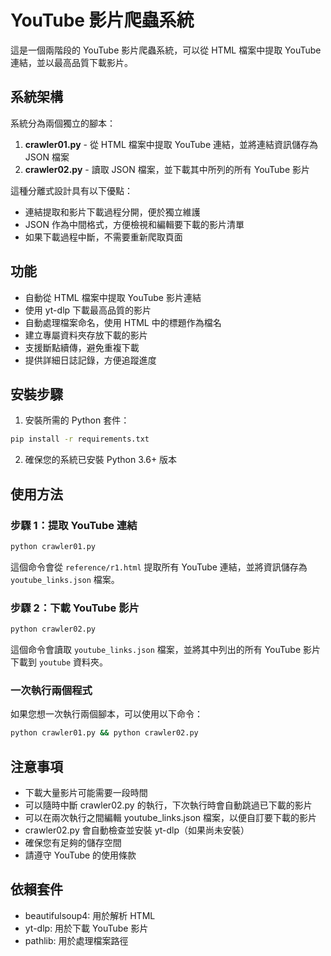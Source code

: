 # YouTube 影片爬蟲系統

這是一個兩階段的 YouTube 影片爬蟲系統，可以從 HTML 檔案中提取 YouTube 連結，並以最高品質下載影片。

## 系統架構

系統分為兩個獨立的腳本：

1. **crawler01.py** - 從 HTML 檔案中提取 YouTube 連結，並將連結資訊儲存為 JSON 檔案
2. **crawler02.py** - 讀取 JSON 檔案，並下載其中所列的所有 YouTube 影片

這種分離式設計具有以下優點：

- 連結提取和影片下載過程分開，便於獨立維護
- JSON 作為中間格式，方便檢視和編輯要下載的影片清單
- 如果下載過程中斷，不需要重新爬取頁面

## 功能

- 自動從 HTML 檔案中提取 YouTube 影片連結
- 使用 yt-dlp 下載最高品質的影片
- 自動處理檔案命名，使用 HTML 中的標題作為檔名
- 建立專屬資料夾存放下載的影片
- 支援斷點續傳，避免重複下載
- 提供詳細日誌記錄，方便追蹤進度

## 安裝步驟

1. 安裝所需的 Python 套件：

```bash
pip install -r requirements.txt
```

2. 確保您的系統已安裝 Python 3.6+ 版本

## 使用方法

### 步驟 1：提取 YouTube 連結

```bash
python crawler01.py
```

這個命令會從 `reference/r1.html` 提取所有 YouTube 連結，並將資訊儲存為 `youtube_links.json` 檔案。

### 步驟 2：下載 YouTube 影片

```bash
python crawler02.py
```

這個命令會讀取 `youtube_links.json` 檔案，並將其中列出的所有 YouTube 影片下載到 `youtube` 資料夾。

### 一次執行兩個程式

如果您想一次執行兩個腳本，可以使用以下命令：

```bash
python crawler01.py && python crawler02.py
```

## 注意事項

- 下載大量影片可能需要一段時間
- 可以隨時中斷 crawler02.py 的執行，下次執行時會自動跳過已下載的影片
- 可以在兩次執行之間編輯 youtube_links.json 檔案，以便自訂要下載的影片
- crawler02.py 會自動檢查並安裝 yt-dlp（如果尚未安裝）
- 確保您有足夠的儲存空間
- 請遵守 YouTube 的使用條款

## 依賴套件

- beautifulsoup4: 用於解析 HTML
- yt-dlp: 用於下載 YouTube 影片
- pathlib: 用於處理檔案路徑
